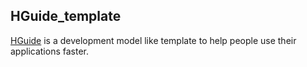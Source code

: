 ## HGuide_template
[HGuide](https://github.com/snrndi121/HGuide_template/wiki) is a development model like template to help people use their applications faster.
